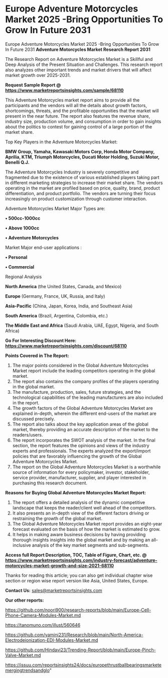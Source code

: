 # Europe Adventure Motorcycles Market 2025 -Bring Opportunities To Grow In Future 2031
 Europe Adventure Motorcycles Market 2025 -Bring Opportunities To Grow In Future 2031
<strong>Adventure Motorcycles Market Research Report 2031</strong>

The Research Report on Adventure Motorcycles Market is a Skillful and Deep Analysis of the Present Situation and Challenges. This research report also analyzes other important trends and market drivers that will affect market growth over 2025-2031.

<strong>Request Sample Report @ <a href=https://www.marketreportsinsights.com/sample/68110>https://www.marketreportsinsights.com/sample/68110</a></strong>

This Adventure Motorcycles market report aims to provide all the participants and the vendors will all the details about growth factors, shortcomings, threats, and the profitable opportunities that the market will present in the near future. The report also features the revenue share, industry size, production volume, and consumption in order to gain insights about the politics to contest for gaining control of a large portion of the market share.

Top Key Players in the Adventure Motorcycles Market:

<strong>BMW Group, Yamaha, Kawasaki Motors Corp, Honda Motor Company, Aprilia, KTM, Triumph Motorcycles, Ducati Motor Holding, Suzuki Motor, Benelli Q.J.</strong>

The Adventure Motorcycles Industry is severely competitive and fragmented due to the existence of various established players taking part in different marketing strategies to increase their market share. The vendors operating in the market are profiled based on price, quality, brand, product differentiation, and product portfolio. The vendors are turning their focus increasingly on product customization through customer interaction.

Adventure Motorcycles Market Major Types are:

<strong>• 500cc-1000cc

• Above 1000cc

• Adventure Motorcycles</strong>

Market Major end-user applications :

<strong>• Personal

• Commercial</strong>

Regional Analysis

</u><strong><b>North America</b></strong> (the United States, Canada, and Mexico)

<strong><b>Europe </b></strong>(Germany, France, UK, Russia, and Italy)

<strong><b>Asia-Pacific</b></strong> (China, Japan, Korea, India, and Southeast Asia)

<strong><b>South America</b></strong> (Brazil, Argentina, Colombia, etc.)

<strong><b>The Middle East and Africa</b></strong> (Saudi Arabia, UAE, Egypt, Nigeria, and South Africa)

<strong>Go For Interesting Discount Here: <a href=https://www.marketreportsinsights.com/discount/68110>https://www.marketreportsinsights.com/discount/68110</a></strong>

<strong>Points Covered in The Report:</strong>
<ol>
  <li>The major points considered in the Global Adventure Motorcycles Market report include the leading competitors operating in the global market.</li>
  <li>The report also contains the company profiles of the players operating in the global market.</li>
  <li>The manufacture, production, sales, future strategies, and the technological capabilities of the leading manufacturers are also included in the report.</li>
  <li>The growth factors of the Global Adventure Motorcycles Market are explained in-depth, wherein the different end-users of the market are discussed precisely.</li>
  <li>The report also talks about the key application areas of the global market, thereby providing an accurate description of the market to the readers/users.</li>
  <li>The report incorporates the SWOT analysis of the market. In the final section, the report features the opinions and views of the industry experts and professionals. The experts analyzed the export/import policies that are favorably influencing the growth of the Global Adventure Motorcycles Market.</li>
  <li>The report on the Global Adventure Motorcycles Market is a worthwhile source of information for every policymaker, investor, stakeholder, service provider, manufacturer, supplier, and player interested in purchasing this research document.</li>
</ol>
<strong>Reasons for Buying Global Adventure Motorcycles Market Report:</strong>

<ol>
  <li>The report offers a detailed analysis of the dynamic competitive landscape that keeps the reader/client well ahead of the competitors.</li>
  <li>It also presents an in-depth view of the different factors driving or restraining the growth of the global market.</li>
  <li>The Global Adventure Motorcycles Market report provides an eight-year forecast evaluated on the basis of how the market is estimated to grow.</li>
  <li>It helps in making aware business decisions by having providing thorough insights insights into the global market and by making an all-inclusive analysis of the key market segments and sub-segments.</li>
</ol>
<strong>Access full Report Description, TOC, Table of Figure, Chart, etc. @ <a href=https://www.marketreportsinsights.com/industry-forecast/adventure-motorcycles-market-growth-and-size-2021-68110>https://www.marketreportsinsights.com/industry-forecast/adventure-motorcycles-market-growth-and-size-2021-68110</a></strong>


Thanks for reading this article; you can also get individual chapter wise section or region wise report version like Asia, United States, Europe.

<strong>Contact Us:</strong>
sales@marketreportsinsights.com

<strong>Our other reports:</strong>

<a href=https://github.com/noori900/research-reports/blob/main/Europe-Cell-Phone-Camera-Modules-Market.md>https://github.com/noori900/research-reports/blob/main/Europe-Cell-Phone-Camera-Modules-Market.md</a>

<a href=https://tanomuno.com/illust/560646>https://tanomuno.com/illust/560646</a>

<a href=https://github.com/yamini231/Research/blob/main/North-America-Electrodeionization-EDI-Modules-Market.md>https://github.com/yamini231/Research/blob/main/North-America-Electrodeionization-EDI-Modules-Market.md</a>

<a href=https://github.com/Hindavi23/Trending-Report/blob/main/Europe-Pinch-Valve-Market.md>https://github.com/Hindavi23/Trending-Report/blob/main/Europe-Pinch-Valve-Market.md</a>

<a href=https://issuu.com/reportsinsights24/docs/europethrustballbearingsmarketemergingtrendsandglo>https://issuu.com/reportsinsights24/docs/europethrustballbearingsmarketemergingtrendsandglo</a>"
